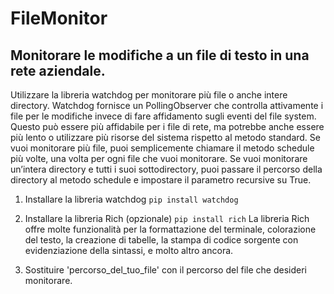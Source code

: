 # FileMonitor
## Monitorare le modifiche a un file di testo in una rete aziendale.


Utilizzare la libreria watchdog per monitorare più file o anche intere directory.
Watchdog fornisce un PollingObserver che controlla attivamente i file per le modifiche invece di fare affidamento sugli eventi del file system.
Questo può essere più affidabile per i file di rete, ma potrebbe anche essere più lento o utilizzare più risorse del sistema rispetto al metodo standard.
Se vuoi monitorare più file, puoi semplicemente chiamare il metodo schedule più volte, una volta per ogni file che vuoi monitorare.
Se vuoi monitorare un’intera directory e tutti i suoi sottodirectory, 
puoi passare il percorso della directory al metodo schedule e impostare il parametro recursive su True.

1. Installare la libreria watchdog
    `pip install watchdog`


1. Installare la libreria Rich (opzionale)
    `pip install rich`
    La libreria Rich offre molte funzionalità per la formattazione del terminale, colorazione del testo, la creazione di tabelle, la stampa di codice sorgente con evidenziazione della sintassi, e molto altro ancora.

1.  Sostituire 'percorso_del_tuo_file' con il percorso del file che desideri monitorare.

